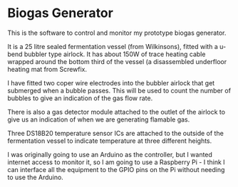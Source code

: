 Biogas Generator
================

This is the software to control and monitor my prototype biogas generator.

It is a 25 litre sealed fermentation vessel (from Wilkinsons), fitted with a
u-bend bubbler type airlock.
It has about 150W of trace heating cable wrapped around the bottom third of
the vessel (a disassembled underfloor heating mat from Screwfix.

I have fitted two coper wire electrodes into the bubbler airlock that get
submerged when a bubble passes.   This will be used to count the number of
bubbles to give an indication of the gas flow rate.

There is also a gas detector module attached to the outlet of the airlock
to give us an indication of when we are generating flamable gas.

Three DS18B20 temperature sensor ICs are attached to the outside of the fermentation vessel to indicate temperature at three different heights.

I was originally going to use an Arduino as the controller, but I wanted
internet access to monitor it, so I am going to use a Raspberry Pi - I think
I can interface all the equipment to the GPIO pins on the Pi without needing to 
use the Arduino.



